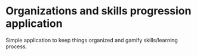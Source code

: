 # Organizations and skills progression application

Simple application to keep things organized and gamify skills/learning process.
